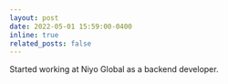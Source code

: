 ```yaml
---
layout: post
date: 2022-05-01 15:59:00-0400
inline: true
related_posts: false
---
```


Started working at Niyo Global as a backend developer.

